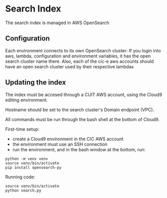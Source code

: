 
Search Index
============

The search index is managed in AWS OpenSearch

Configuration
--------------

Each environment connects to its own OpenSearch cluster: If you login
into aws, lambda, configuration and environment variables, it has the
open search cluster name there. Also, each of the cic-e aws accounts
should have an open search cluster used by their respective lambdas


Updating the index
-------------------

The index must be accesed through a CUIT AWS account, using the Cloud9 editing
environment.

Hostname should be set to the search cluster's Domain endpoint (VPC).

All commands must be run through the bash shell at the bottom of Cloud9.

First-time setup:
- create a Cloud9 environment in the CIC AWS account
- the environment must use an SSH connection
- run the environment, and in the bash window at the bottom, run:
```
python -m venv venv
source venv/bin/activate
pip install opensearch-py
```

Running code:
```
source venv/bin/activate
python search.py 
```


